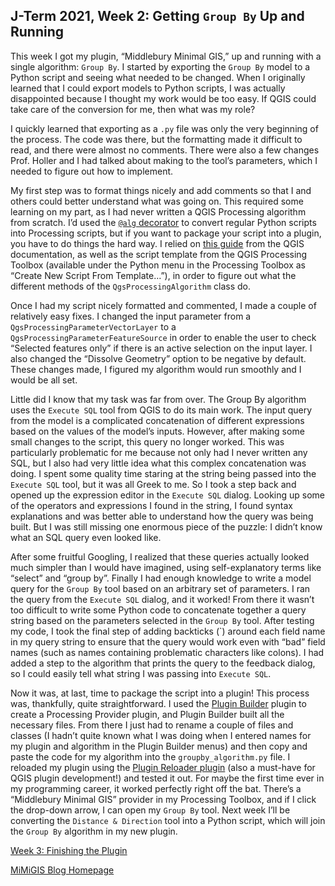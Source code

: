## J-Term 2021, Week 2: Getting `Group By` Up and Running

This week I got my plugin, “Middlebury Minimal GIS,” up and running with a single algorithm: `Group By`. I started by exporting the `Group By` model to a Python script and seeing what needed to be changed. When I originally learned that I could export models to Python scripts, I was actually disappointed because I thought my work would be too easy. If QGIS could take care of the conversion for me, then what was my role?

I quickly learned that exporting as a `.py` file was only the very beginning of the process. The code was there, but the formatting made it difficult to read, and there were almost no comments. There were also a few changes Prof. Holler and I had talked about making to the tool’s parameters, which I needed to figure out how to implement.

My first step was to format things nicely and add comments so that I and others could better understand what was going on. This required some learning on my part, as I had never written a QGIS Processing algorithm from scratch. I’d used the [`@alg` decorator](https://docs.qgis.org/3.16/en/docs/user_manual/processing/scripts.html#the-alg-decorator) to convert regular Python scripts into Processing scripts, but if you want to package your script into a plugin, you have to do things the hard way. I relied on [this guide](https://docs.qgis.org/3.16/en/docs/user_manual/processing/scripts.html) from the QGIS documentation, as well as the script template from the QGIS Processing Toolbox (available under the Python menu in the Processing Toolbox as “Create New Script From Template…”), in order to figure out what the different methods of the `QgsProcessingAlgorithm` class do. 

Once I had my script nicely formatted and commented, I made a couple of relatively easy fixes. I changed the input parameter from a `QgsProcessingParameterVectorLayer` to a `QgsProcessingParameterFeatureSource` in order to enable the user to check “Selected features only” if there is an active selection on the input layer. I also changed the “Dissolve Geometry” option to be negative by default. These changes made, I figured my algorithm would run smoothly and I would be all set.

Little did I know that my task was far from over. The Group By algorithm uses the `Execute SQL` tool from QGIS to do its main work. The input query from the model is a complicated concatenation of different expressions based on the values of the model’s inputs. However, after making some small changes to the script, this query no longer worked. This was particularly problematic for me because not only had I never written any SQL, but I also had very little idea what this complex concatenation was doing. I spent some quality time staring at the string being passed into the `Execute SQL` tool, but it was all Greek to me. So I took a step back and opened up the expression editor in the `Execute SQL` dialog. Looking up some of the operators and expressions I found in the string, I found syntax explanations and was better able to understand how the query was being built. But I was still missing one enormous piece of the puzzle: I didn’t know what an SQL query even looked like. 

After some fruitful Googling, I realized that these queries actually looked much simpler than I would have imagined, using self-explanatory terms like “select” and “group by”. Finally I had enough knowledge to write a model query for the `Group By` tool based on an arbitrary set of parameters. I ran the query from the `Execute SQL` dialog, and it worked! From there it wasn’t too difficult to write some Python code to concatenate together a query string based on the parameters selected in the `Group By` tool. After testing my code, I took the final step of adding backticks (\`) around each field name in my query string to ensure that the query would work even with “bad” field names (such as names containing problematic characters like colons). I had added a step to the algorithm that prints the query to the feedback dialog, so I could easily tell what string I was passing into `Execute SQL`.

Now it was, at last, time to package the script into a plugin! This process was, thankfully, quite straightforward. I used the [Plugin Builder](https://github.com/g-sherman/Qgis-Plugin-Builder) plugin to create a Processing Provider plugin, and Plugin Builder built all the necessary files. From there I just had to rename a couple of files and classes (I hadn’t quite known what I was doing when I entered names for my plugin and algorithm in the Plugin Builder menus) and then copy and paste the code for my algorithm into the `groupby_algorithm.py` file. I reloaded my plugin using the [Plugin Reloader plugin](https://github.com/borysiasty/plugin_reloader) (also a must-have for QGIS plugin development!) and tested it out. For maybe the first time ever in my programming career, it worked perfectly right off the bat. There’s a “Middlebury Minimal GIS” provider in my Processing Toolbox, and if I click the drop-down arrow, I can open my `Group By` tool. Next week I’ll be converting the `Distance & Direction` tool into a Python script, which will join the `Group By` algorithm in my new plugin.

[Week 3: Finishing the Plugin](https://majacannavo.github.io/jterm21week3)

[MiMiGIS Blog Homepage](https://majacannavo.github.io/jterm21main)
